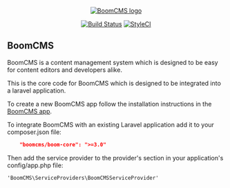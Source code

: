 <p align="center">
    <a href="http://www.boomcms.net" target="_blank">
        <img src="http:/www.boomcms.net/img/logo.png" alt="BoomCMS logo">
    </a>
</p>

<p align="center">
    <a href="https://travis-ci.org/boomcms/boom-core"><img src="https://travis-ci.org/boomcms/boom-core.svg?branch=master" alt="Build Status"></a>
    <a href="https://styleci.io/repos/25917795"><img src="https://styleci.io/repos/25917795/shield" alt="StyleCI"></a>
</p>

## BoomCMS

BoomCMS is a content management system which is designed to be easy for content editors and developers alike.

This is the core code for BoomCMS which is designed to be integrated into a laravel application.

To create a new BoomCMS app follow the installation instructions in the [BoomCMS app](https://github.com/boomcms/boomcms).

To integrate BoomCMS with an existing Laravel application add it to your composer.json file:

```json
    "boomcms/boom-core": ">=3.0"
```

Then add the service provider to the provider's section in your application's config/app.php file:

```
'BoomCMS\ServiceProviders\BoomCMSServiceProvider'
```
